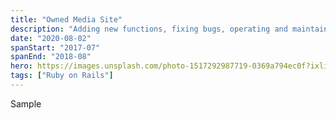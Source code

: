 ```yaml
---
title: "Owned Media Site"
description: "Adding new functions, fixing bugs, operating and maintaining servers for owned media"
date: "2020-08-02"
spanStart: "2017-07"
spanEnd: "2018-08"
hero: https://images.unsplash.com/photo-1517292987719-0369a794ec0f?ixlib=rb-1.2.1&ixid=eyJhcHBfaWQiOjEyMDd9&auto=format&fit=crop&w=2467&q=80
tags: ["Ruby on Rails"]
---
```


Sample
